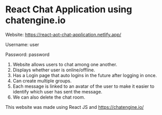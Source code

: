 # React Chat Application using chatengine.io

Website: https://react-aot-chat-application.netlify.app/  

Username: user

Password: password

1. Website allows users to chat among one another.
2. Displays whether user is online/offline.
3. Has a Login page that auto logins in the future after logging in once.
4. Can create multiple groups.
5. Each message is linked to an avatar of the user to make it easier to identify which user has sent the message.
6. We can also delete the chat room.

This website was made using React JS and https://chatengine.io/
